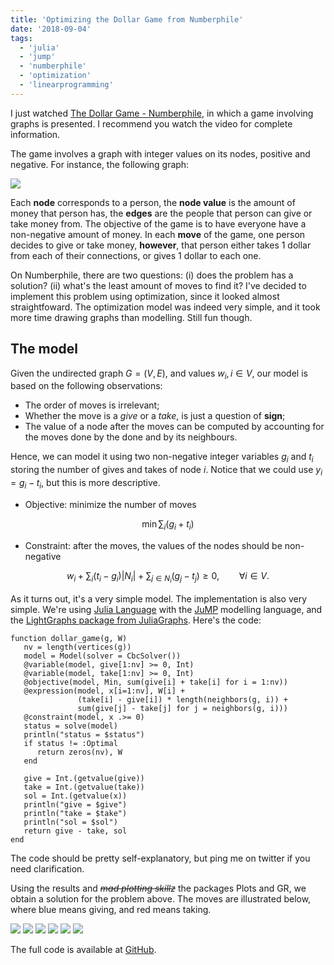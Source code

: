 ```yaml
---
title: 'Optimizing the Dollar Game from Numberphile'
date: '2018-09-04'
tags:
  - 'julia'
  - 'jump'
  - 'numberphile'
  - 'optimization'
  - 'linearprogramming'
---
```


I just watched [The Dollar Game -
Numberphile](https://www.youtube.com/watch?v=U33dsEcKgeQ), in which a game involving graphs is presented.
I recommend you watch the video for complete information.

The game involves a graph with integer values on its nodes, positive and
negative. For instance, the following graph:

![](/blog/2018-09-04/example.png)

Each **node** corresponds to a person, the **node value** is the amount of
money that person has, the **edges** are the people that person can give or
take money from.
The objective of the game is to have everyone have a non-negative amount of money.
In each **move** of the game, one person decides to give or take money,
**however**, that person either takes 1 dollar from each of their connections,
or gives 1 dollar to each one.

On Numberphile, there are two questions: (i) does the problem has a solution?
(ii) what's the least amount of moves to find it?
I've decided to implement this problem using optimization, since it looked
almost straightfoward. The optimization model was indeed very simple, and it
took more time drawing graphs than modelling. Still fun though.

## The model

Given the undirected graph $G = (V, E)$, and values $w_i, i \in V$, our
model is based on the following observations:

- The order of moves is irrelevant;
- Whether the move is a _give_ or a _take_, is just a question of **sign**;
- The value of a node after the moves can be computed by accounting for the
  moves done by the done and by its neighbours.

Hence, we can model it using two non-negative integer variables $g_i$ and
$t_i$ storing the number of gives and takes of node $i$. Notice that we
could use $y_i = g_i - t_i$, but this is more descriptive.

- Objective: minimize the number of moves

$$\min \sum_i (g_i + t_i)$$

- Constraint: after the moves, the values of the nodes should be non-negative

$$
w_i + \sum_i (t_i - g_i) |N_i| + \sum_{j \in N_i} (g_j - t_j) \geq 0,
\qquad \forall i \in V.
$$

As it turns out, it's a very simple model. The implementation is also very
simple. We're using [Julia Language](https://julialang.org) with the
[JuMP](https://juliaopt.org) modelling language, and the
[LightGraphs package from JuliaGraphs](https://juliagraphs.github.io/).
Here's the code:

```
function dollar_game(g, W)
   nv = length(vertices(g))
   model = Model(solver = CbcSolver())
   @variable(model, give[1:nv] >= 0, Int)
   @variable(model, take[1:nv] >= 0, Int)
   @objective(model, Min, sum(give[i] + take[i] for i = 1:nv))
   @expression(model, x[i=1:nv], W[i] +
               (take[i] - give[i]) * length(neighbors(g, i)) +
               sum(give[j] - take[j] for j = neighbors(g, i)))
   @constraint(model, x .>= 0)
   status = solve(model)
   println("status = $status")
   if status != :Optimal
      return zeros(nv), W
   end

   give = Int.(getvalue(give))
   take = Int.(getvalue(take))
   sol = Int.(getvalue(x))
   println("give = $give")
   println("take = $take")
   println("sol = $sol")
   return give - take, sol
end
```

The code should be pretty self-explanatory, but ping me on twitter if you need clarification.

Using the results and ~~_mad plotting skillz_~~ the packages Plots and GR, we
obtain a solution for the problem above. The moves are illustrated below, where
blue means giving, and red means taking.

![](/blog/2018-09-04/example-000.png)
![](/blog/2018-09-04/example-001.png)
![](/blog/2018-09-04/example-002.png)
![](/blog/2018-09-04/example-003.png)
![](/blog/2018-09-04/example-004.png)
![](/blog/2018-09-04/example-005.png)

The full code is available at [GitHub](https://github.com/abelsiqueira/DollarGame.jl).
